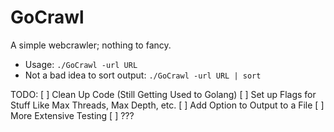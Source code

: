 # GoCrawl

A simple webcrawler; nothing to fancy.
* Usage: `./GoCrawl -url URL`
* Not a bad idea to sort output: `./GoCrawl -url URL | sort`

TODO:
[ ] Clean Up Code (Still Getting Used to Golang)
[ ] Set up Flags for Stuff Like Max Threads, Max Depth, etc.
[ ] Add Option to Output to a File
[ ] More Extensive Testing
[ ] ???
